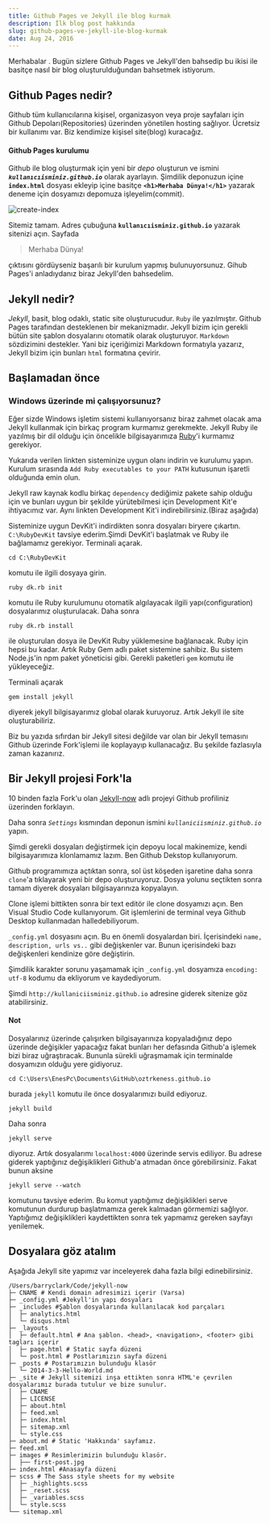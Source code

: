 ```yaml
---
title: Github Pages ve Jekyll ile blog kurmak
description: İlk blog post hakkında
slug: github-pages-ve-jekyll-ile-blog-kurmak
date: Aug 24, 2016
---
```


Merhabalar <i class="fa fa-hand-paper-o" aria-hidden="true"></i>. Bugün sizlere Github Pages ve Jekyll'den bahsedip bu ikisi ile basitçe nasıl bir blog oluşturulduğundan bahsetmek istiyorum.

## Github Pages nedir?

Github tüm kullanıcılarına kişisel, organizasyon veya proje sayfaları için Github Depoları(Repositories) üzerinden
yönetilen hosting sağlıyor. Ücretsiz bir kullanımı var. Biz kendimize kişisel site(blog) kuracağız.

#### Github Pages kurulumu

Github ile blog oluşturmak için yeni bir _depo_ oluşturun ve ismini **_`kullanıcıisminiz.github.io`_**
olarak ayarlayın. Şimdilik deponuzun içine **`index.html`** dosyası ekleyip içine basitçe **`<h1>Merhaba Dünya!</h1>`**
yazarak deneme için dosyamızı depomuza işleyelim(commit).

![create-index](../../../../../images/createindex.jpg)

Sitemiz tamam. Adres çubuğuna
**`kullanıcıisminiz.github.io`** yazarak sitenizi açın. Sayfada

> Merhaba Dünya!

çıktısını gördüyseniz başarılı bir kurulum yapmış bulunuyorsunuz.
Gihub Pages'i anladıydanız biraz Jekyll'den bahsedelim.

## Jekyll nedir?

_Jekyll_, basit, blog odaklı, static site oluşturucudur. `Ruby` ile yazılmıştır. Github Pages tarafından desteklenen bir mekanizmadır.
Jekyll bizim için gerekli bütün site şablon dosyalarını otomatik olarak oluşturuyor.
`Markdown` sözdizimini destekler. Yani biz içeriğimizi Markdown formatıyla yazarız, Jekyll bizim için bunları `html` formatına çevirir.

## Başlamadan önce

### Windows üzerinde mi çalışıyorsunuz?

Eğer sizde Windows işletim sistemi kullanıyorsanız biraz zahmet olacak ama Jekyll kullanmak için birkaç program kurmamız gerekmekte.
Jekyll Ruby ile yazılmış bir dil olduğu için öncelikle bilgisayarımıza [Ruby](http://rubyinstaller.org/downloads/)'i kurmamız gerekiyor.

Yukarıda verilen linkten sisteminize uygun olanı indirin ve kurulumu yapın. Kurulum sırasında `Add Ruby executables to your PATH` kutusunun işaretli olduğunda emin olun.

Jekyll raw kaynak kodlu birkaç `dependency` dediğimiz pakete sahip olduğu için ve bunları uygun bir şekilde yürütebilmesi için
Development Kit'e ihtiyacımız var. Aynı linkten Development Kit'i indirebilirsiniz.(Biraz aşağıda)

Sisteminize uygun DevKit'i indirdikten sonra dosyaları biryere çıkartın.
`C:\RubyDevKit` tavsiye ederim.Şimdi DevKit'i başlatmak ve Ruby ile bağlamamız gerekiyor.
Terminali açarak.

```
cd C:\RubyDevKit
```

komutu ile ilgili dosyaya girin.

```
ruby dk.rb init
```

komutu ile Ruby kurulumunu otomatik
algılayacak ilgili yapı(configuration) dosyalarımız oluşturulacak. Daha sonra

```
ruby dk.rb install
```

ile oluşturulan dosya ile DevKit Ruby yüklemesine bağlanacak.
Ruby için hepsi bu kadar. Artık Ruby Gem adlı paket sistemine sahibiz. Bu sistem Node.js'in npm paket yöneticisi gibi. Gerekli paketleri `gem` komutu ile yükleyeceğiz.

Terminali açarak

```
gem install jekyll
```

diyerek jekyll bilgisayarımız global olarak kuruyoruz. Artık Jekyll ile site oluşturabiliriz.

Biz bu yazıda sıfırdan bir Jekyll sitesi değilde var olan bir Jekyll temasını Github üzerinde Fork'işlemi ile
koplayayıp kullanacağız. Bu şekilde fazlasıyla zaman kazanırız.

## Bir Jekyll projesi Fork'la

10 binden fazla Fork'u olan [Jekyll-now](https://github.com/barryclark/jekyll-now) adlı projeyi Github profiliniz üzerinden forklayın.

Daha sonra _`Settings`_ kısmından deponun ismini _`kullaniciisminiz.github.io`_ yapın.

Şimdi gerekli dosyaları değiştirmek için depoyu local makinemize, kendi bilgisayarımıza klonlamamız lazım. Ben Github Dekstop kullanıyorum.

Github programımıza açtıktan sonra, sol üst köşeden <i class="fa fa-plus" aria-hidden="true"></i>
işaretine daha sonra `clone`'a tıklayarak yeni bir depo oluşturuyoruz. Dosya yolunu seçtikten sonra tamam diyerek dosyaları
bilgisayarınıza kopyalayın.

Clone işlemi bittikten sonra bir text editör ile clone dosyamızı açın. Ben Visual Studio Code kullanıyorum. Git işlemlerini de
terminal veya Github Desktop kullanmadan halledebiliyorum.

`_config.yml` dosyasını açın. Bu en önemli dosyalardan biri. İçerisindeki `name, description, urls vs..` gibi değişkenler var.
Bunun içerisindeki bazı değişkenleri kendinize göre değiştirin.

Şimdilik karakter sorunu yaşamamak için `_config.yml` dosyamıza `encoding: utf-8` kodumu da ekliyorum ve kaydediyorum.

Şimdi `http://kullaniciisminiz.github.io` adresine giderek sitenize göz atabilirsiniz.

#### Not

Dosyalarınız üzerinde çalışırken bilgisayarınıza kopyaladığınız depo üzerinde değişikler yapacağız fakat bunları her defasında Github'a işlemek bizi biraz uğraştıracak.
Bununla sürekli uğraşmamak için terminalde dosyamızın olduğu yere gidiyoruz.

```
cd C:\Users\EnesPc\Documents\GitHub\oztrkeness.github.io
```

burada `jekyll` komutu ile önce dosyalarımızı build ediyoruz.

```
jekyll build
```

Daha sonra

```
jekyll serve
```

diyoruz. Artık dosyalarımı `localhost:4000` üzerinde servis ediliyor. Bu adrese giderek yaptığınız değişiklikleri Github'a atmadan önce görebilirsiniz.
Fakat bunun aksine

```
jekyll serve --watch
```

komutunu tavsiye ederim. Bu komut yaptığımız değişiklikleri serve komutunun durdurup başlatmamıza gerek kalmadan görmemizi sağlıyor.
Yaptığımız değişiklikleri kaydettikten sonra tek yapmamız gereken sayfayı yenilemek.

## Dosyalara göz atalım

Aşağıda Jekyll site yapımız var inceleyerek daha fazla bilgi edinebilirsiniz.

```
/Users/barryclark/Code/jekyll-now
├─ CNAME # Kendi domain adresimizi içerir (Varsa)
├─ _config.yml #Jekyll'in yapı dosyaları
├─ _includes #Şablon dosyalarında kullanılacak kod parçaları
│  ├─ analytics.html
│  └─ disqus.html
├─ _layouts
│  ├─ default.html # Ana şablon. <head>, <navigation>, <footer> gibi tagları içerir
│  ├─ page.html # Static sayfa düzeni
│  └─ post.html # Postlarımızın sayfa düzeni
├─ _posts # Postarımızın bulunduğu klasör
│  └─ 2014-3-3-Hello-World.md
├─ _site # Jekyll sitemizi inşa ettikten sonra HTML'e çevrilen dosyalarımız burada tutulur ve bize sunulur.
│  ├─ CNAME
│  ├─ LICENSE
│  ├─ about.html
│  ├─ feed.xml
│  ├─ index.html
│  ├─ sitemap.xml
│  └─ style.css
├─ about.md # Static 'Hakkında' sayfamız.
├─ feed.xml
├─ images # Resimlerimizin bulunduğu klasör.
│  ├── first-post.jpg
├─ index.html #Anasayfa düzeni
├─ scss # The Sass style sheets for my website
│  ├─ _highlights.scss
│  ├─ _reset.scss
│  ├─ _variables.scss
│  └─ style.scss
└── sitemap.xml
```
